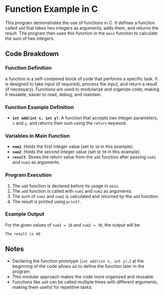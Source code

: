 # Function Example in C

This program demonstrates the use of functions in C. It defines a function called `add` that takes two integers as arguments, adds them, and returns the result. The program then uses this function in the `main` function to calculate the sum of two integers.

## Code Breakdown

### Function Definition
a function is a self-contained block of code that performs a specific task. It is designed to take input (if required), process the input, and return a result (if necessary). Functions are used to modularize and organize code, making it reusable, easier to read, debug, and maintain.

### Function Example Definition
- **`int add(int x, int y)`**: A function that accepts two integer parameters, `x` and `y`, and returns their sum using the `return` keyword.

### Variables in Main Function
- **`num1`**: Holds the first integer value (set to `10` in this example).
- **`num2`**: Holds the second integer value (set to `30` in this example).
- **`result`**: Stores the return value from the `add` function after passing `num1` and `num2` as arguments.

### Program Execution
1. The `add` function is declared before its usage in `main`.
2. The `add` function is called with `num1` and `num2` as arguments.
3. The sum of `num1` and `num2` is calculated and returned by the `add` function.
4. The result is printed using `printf`.

### Example Output
For the given values of `num1 = 10` and `num2 = 30`, the output will be:
```
The result is 40
```

## Notes
- Declaring the function prototype (`int add(int x, int y);`) at the beginning of the code allows us to define the function later in the program.
- This modular approach makes the code more organized and reusable.
- Functions like `add` can be called multiple times with different arguments, making them useful for repetitive tasks.
